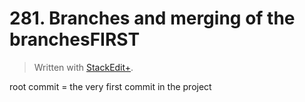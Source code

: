 # 281. Branches and merging of the branchesFIRST


> Written with [StackEdit+](https://stackedit.net/).


root commit = the very first commit in the project
<!--stackedit_data:
eyJoaXN0b3J5IjpbMTQxODY3MzE1OV19
-->